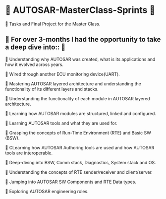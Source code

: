 # :star2: AUTOSAR-MasterClass-Sprints :star2: 
:star2: Tasks and Final Project for the Master Class.

## :star2: For over 3-months I had the opportunity to take a deep dive into:: :star2: 
:star2: Understanding why AUTOSAR was created, what is its applications and how it evolved across years.

:star2: Wired through another ECU monitoring device(UART).
    
:star2: Mastering AUTOSAR layered architecture and understanding the functionality of its different layers and stacks.

:star2: Understanding the functionality of each module in AUTOSAR layered architecture.

:star2: Learning how AUTOSAR modules are structured, linked and configured.

:star2: Learning AUTOSAR tools and what they are used for.

:star2: Grasping the concepts of Run-Time Environment (RTE) and Basic SW (BSW).

:star2: CLearning how AUTOSAR Authoring tools are used and how AUTOSAR tools are interoperable.

:star2: Deep-diving into BSW, Comm stack, Diagnostics, System stack and OS.

:star2: Understanding the concepts of RTE sender/receiver and client/server.

:star2: Jumping into AUTOSAR SW Components and RTE Data types.

:star2: Exploring AUTOSAR engineering roles.
